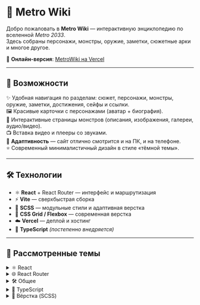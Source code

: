 # 🌆 Metro Wiki

Добро пожаловать в **Metro Wiki** — интерактивную энциклопедию по вселенной *Metro 2033*.  
Здесь собраны персонажи, монстры, оружие, заметки, сюжетные арки и многое другое.  

🔗 **Онлайн-версия**: [MetroWiki на Vercel](https://metro-wiki-me77.vercel.app/)

---

## 🚀 Возможности

✨ Удобная навигация по разделам: сюжет, персонажи, монстры, оружие, заметки, достижения, сейфы и ссылки.  
🖼️ Красивые карточки с персонажами (аватар + биография).  
👹 Интерактивные страницы монстров (описания, изображения, галереи, аудио/видео).  
📺 Вставка видео и плееры со звуками.  
📱 **Адаптивность** — сайт отлично смотрится и на ПК, и на телефоне.  
⭐ Современный минималистичный дизайн в стиле «тёмной темы».  

---

## 🛠️ Технологии

- ⚛️ **React** + React Router — интерфейс и маршрутизация  
- ⚡ **Vite** — сверхбыстрая сборка  
- 🎨 **SCSS** — модульные стили и адаптивная верстка  
- 📐 **CSS Grid / Flexbox** — современная верстка  
- ☁️ **Vercel** — деплой и хостинг  
- 📘 **TypeScript** *(постепенно внедряется)*  

---

## 📌 Рассмотренные темы

<details>
  <summary>⚛️ React</summary>

- Функциональные компоненты с хуками (useState, useEffect)
- Асинхронная загрузка данных с помощью async/await
- Маршрутизация с React Router
- Типизация компонентов в TypeScript
- SCSS-модули для стилизации компонентов
</details>

<details>
  <summary>🌐 React Router</summary>

- Использование React Router для маршрутизации между страницами проекта (главная, игра, персонажи) 
- Динамические маршруты с параметрами (:gameId, :charId) и использование useParams для доступа к параметрам 
- Навигация через <Link> без полной перезагрузки страницы
- Компоненты, которые рендерятся в зависимости от URL, и маршрутизация вложенных страниц
</details>

 
<details>
  <summary>🛠 Общее</summary>

- Использовал мок-данные и имитацию API (fetch-эмуляция) для всех данных
- Обработку состояний загрузки и ошибки: отображаю “Загрузка…”, “Не найдено” при отсутствии данных
- Переиспользуемые компоненты: общие компоненты интерфейса (SearchBar, Sidebar и др.)
- Адаптивную верстку для разных экранов с помощью flex/grid и медиазапросов
</details>

<details>
  <summary>📜 TypeScript</summary>

- Типизация модели данных: интерфейсы Character, Monster, Weapon, etc
- Типизация пропсов компонентов и их состояний
- Типизация хуков: useState<...>, типизированные useParams.
</details>

<details>
  <summary>🎨 Вёрстка (SCSS)</summary>

- Разнесённые SCSS-файлы по компонентам / страницам
- Использование вложенности, миксинов, переменных в SCSS
- Адаптивная вёрстка через медиа-запросы (mobile-first подход)
- Эффекты (hover, трансформации) и переходы
- Базовые глобальные стили / базовая типографика 
</details>
